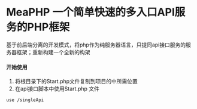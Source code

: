# MeaPHP 一个简单快速的多入口API服务的PHP框架 #

基于前后端分离的开发模式，将php作为纯服务器语言，只提同api接口服务的服务器框架；重新构建一个全新的构架


#### 开始使用 ####
1. 将根目录下的Start.php文件复制到项目的中所需位置
2. 在api接口脚本中使用Start.php 文件
````
use /singleApi
````